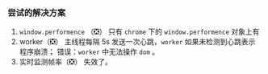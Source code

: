 ### 尝试的解决方案

1. `window.performence` （❎）
只有 `chrome` 下的 `window.performence` 对象上有
1. worker（❎）
主线程每隔 5s 发送一次心跳，`worker` 如果未检测到心跳表示程序崩溃；
错误：`worker` 中无法操作 `dom` 。	
2. 实时监测帧率（❎）
失效了。